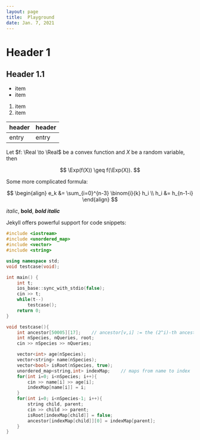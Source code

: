 ```yaml
---
layout: page
title:  Playground
date: Jan. 7, 2021
---
```


# Header 1

## Header 1.1

- item
- item

1. item
1. item

| header | header |
| ------ | ------ |
| entry  | entry  |


Let $f: \Real \to \Real$ be a convex function and $X$ be a random variable, then

$$ \Exp(f(X)) \geq f(\Exp(X)). $$

Some more complicated formula:

$$ \begin{align}
    e_k &= \sum_{i=0}^{n-3} \binom{i}{k} h_i \\
    h_i &= h_{n-1-i}
\end{align} $$

*italic*, **bold**, ***bold italic***

Jekyll offers powerful support for code snippets:

```c++
#include <iostream>
#include <unordered_map>
#include <vector>
#include <string>

using namespace std;
void testcase(void);

int main() {
    int t;
    ios_base::sync_with_stdio(false);
    cin >> t;
    while(t--)
        testcase();
    return 0;
}

void testcase(){
    int ancestor[50005][17];    // ancestor[v,i] := the (2^i)-th ancestor of v
    int nSpecies, nQueries, root;
    cin >> nSpecies >> nQueries;

    vector<int> age(nSpecies);
    vector<string> name(nSpecies);
    vector<bool> isRoot(nSpecies, true);
    unordered_map<string,int> indexMap;    // maps from name to index
    for(int i=0; i<nSpecies; i++){
        cin >> name[i] >> age[i];
        indexMap[name[i]] = i;
    }
    for(int i=0; i<nSpecies-1; i++){
        string child, parent;
        cin >> child >> parent;
        isRoot[indexMap[child]] = false;
        ancestor[indexMap[child]][0] = indexMap[parent];
    }
}
```
